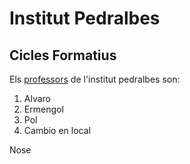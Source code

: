 # Institut Pedralbes

## Cicles Formatius

Els [professors](https://www.institutpedralbes.cat) de l'institut pedralbes son:

1. Alvaro
2. Ermengol
3. Pol
4. Cambio en local

Nose